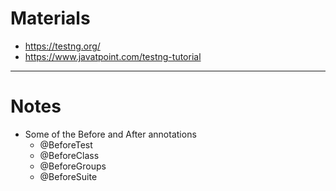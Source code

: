 # Materials
* https://testng.org/
* https://www.javatpoint.com/testng-tutorial
------
# Notes
* Some of the Before and After annotations
	* @BeforeTest
	* @BeforeClass
	* @BeforeGroups
	* @BeforeSuite
